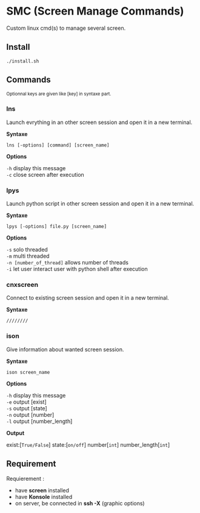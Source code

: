 # SMC (Screen Manage Commands)
Custom linux cmd(s) to manage several screen.

## Install

```
./install.sh
```

## Commands

<sup>
Optionnal keys are given like [key] in syntaxe part.
</sup>

### lns
Launch evrything in an other screen session and open it in a new terminal.

**Syntaxe**<br/>

```
lns [-options] [command] [screen_name]
```

**Options**<br/>

```-h```      display this message<br/>
```-c```      close screen after execution<br/>

### lpys
Launch python script in other screen session and open it in a new terminal.

**Syntaxe**<br/>

```
lpys [-options] file.py [screen_name]
```

**Options**<br/>

```-s```      solo threaded<br/>
```-m```      multi threaded<br/>
```-n [number_of_thread]``` allows number of threads<br/>
```-i```      let user interact user with python shell after execution<br/>
        
### cnxscreen
Connect to existing screen session and open it in a new terminal.

**Syntaxe**<br/>

```
//////// 
```

### ison
Give information about wanted screen session.

**Syntaxe**<br/>

```
ison screen_name
```

**Options**<br/>

```-h```      display this message<br/>
```-e```      output [exist]<br/>
```-s```      output [state]<br/>
```-n```      output [number]<br/>
```-l```      output [number_length]<br/>

**Output**<br/>

exist:[```True/False```] state:[```on/off```] number[```int```] number_length[```int```]

## Requirement

Requierement :
- have **screen** installed
- have **Konsole** installed
- on server, be connected in **ssh -X** (graphic options)

